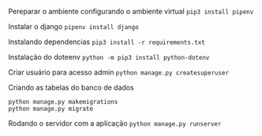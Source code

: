Pereparar o ambiente configurando o ambiente virtual
```pip3 install pipenv```

Instalar o django
```pipenv install django```

Instalando dependencias
```pip3 install -r requirements.txt```

Instalação do doteenv
```python -m pip3 install python-dotenv```

Criar usuário para acesso admin
```python manage.py createsuperuser```

Criando as tabelas do banco de dados
```shell
python manage.py makemigrations
python manage.py migrate
```

Rodando o servidor com a aplicação
```python manage.py runserver```

